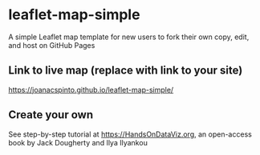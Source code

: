 # leaflet-map-simple
A simple Leaflet map template for new users to fork their own copy, edit, and host on GitHub Pages

## Link to live map (replace with link to your site)
https://joanacspinto.github.io/leaflet-map-simple/

## Create your own
See step-by-step tutorial at https://HandsOnDataViz.org, an open-access book by Jack Dougherty and Ilya Ilyankou
